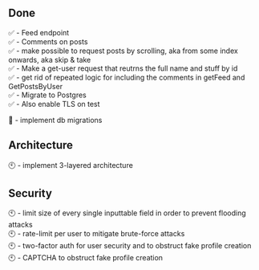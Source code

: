 ## Done
✅ - Feed endpoint<br />
✅ - Comments on posts<br />
✅ - make possible to request posts by scrolling, aka from some index onwards, aka skip & take<br />
✅ - Make a get-user request that reutrns the full name and stuff by id<br />
✅ - get rid of repeated logic for including the comments in getFeed and GetPostsByUser<br />
✅ - Migrate to Postgres<br />
✅ - Also enable TLS on test

🔶 - implement db migrations

## Architecture
🕙 - implement 3-layered architecture<br />

## Security
🕙 - limit size of every single inputtable field in order to prevent flooding attacks<br />
🕙 - rate-limit per user to mitigate brute-force attacks<br />
🕙 - two-factor auth for user security and to obstruct fake profile creation<br />
🕙 - CAPTCHA to obstruct fake profile creation
